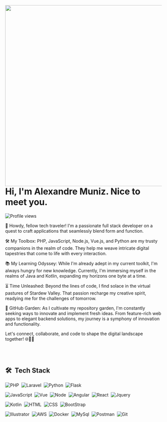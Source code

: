 <img align="right" height="580em" src="https://raw.githubusercontent.com/gist/Xandee-M/c10194ead6ab0c9a233ea347513b39e9/raw/7f20160fa0aeee4d4eb0fd511e566562a4a02f29/githubcard.svg"/>

<h1 align="left">Hi, I'm Alexandre Muniz. Nice to meet you.</h1>

<p align="left"> <img src="https://komarev.com/ghpvc/?username=Xandee-M&color=blue" alt="Profile views" /> </p>

👋 Howdy, fellow tech traveler! I'm a passionate full stack developer on a quest to craft applications that seamlessly blend form and function.

🛠️ My Toolbox: PHP, JavaScript, Node.js, Vue.js, and Python are my trusty companions in the realm of code. They help me weave intricate digital tapestries that come to life with every interaction.

📚 My Learning Odyssey: While I'm already adept in my current toolkit, I'm always hungry for new knowledge. Currently, I'm immersing myself in the realms of Java and Kotlin, expanding my horizons one byte at a time.

⏳ Time Unleashed: Beyond the lines of code, I find solace in the virtual pastures of Stardew Valley. That passion recharge my creative spirit, readying me for the challenges of tomorrow.

🌱 GitHub Garden: As I cultivate my repository garden, I'm constantly seeking ways to innovate and implement fresh ideas. From feature-rich web apps to elegant backend solutions, my journey is a symphony of innovation and functionality.

Let's connect, collaborate, and code to shape the digital landscape together! 🌐👨‍💻

<br><br>
## 🛠 &nbsp;Tech Stack
![PHP](https://img.shields.io/badge/-PHP-05122A?style=flat&logo=PHP)&nbsp;
![Laravel](https://img.shields.io/badge/-Laravel-05122A?style=flat&logo=Laravel)&nbsp;
![Python](https://img.shields.io/badge/-Python-05122A?style=flat&logo=Python)&nbsp;
![Flask](https://img.shields.io/badge/-Flask-05122A?style=flat&logo=Flask)&nbsp;

![JavaScript](https://img.shields.io/badge/-JavaScript-05122A?style=flat&logo=javascript)&nbsp;
![Vue](https://img.shields.io/badge/-Vue-05122A?style=flat&logo=Vue.Js)&nbsp;
![Node](https://img.shields.io/badge/-Node-05122A?style=flat&logo=Node.Js)&nbsp;
![Angular](https://img.shields.io/badge/-Angular-05122A?style=flat&logo=Angular)&nbsp;
![React](https://img.shields.io/badge/-React-05122A?style=flat&logo=React)&nbsp;
![Jquery](https://img.shields.io/badge/-Jquery-05122A?style=flat&logo=Jquery)&nbsp;

![Kotlin](https://img.shields.io/badge/-kotlin-05122A?style=flat&logo=kotlin)&nbsp;
![HTML](https://img.shields.io/badge/-HTML-05122A?style=flat&logo=HTML5)&nbsp;
![CSS](https://img.shields.io/badge/-CSS-05122A?style=flat&logo=CSS3&logoColor=1572B6)&nbsp;
![BootStrap](https://img.shields.io/badge/-BootStrap-05122A?style=flat&logo=BootStrap)&nbsp;

![Illustrator](https://img.shields.io/badge/-Illustrator-05122A?style=flat&logo=adobeillustrator)&nbsp;
![AWS](https://img.shields.io/badge/-AWS-05122A?style=flat&logo=amazonaws)&nbsp;
![Docker](https://img.shields.io/badge/-Docker-05122A?style=flat&logo=Docker)&nbsp;
![MySql](https://img.shields.io/badge/-MySql-05122A?style=flat&logo=MySql)&nbsp;
![Postman](https://img.shields.io/badge/-Postman-05122A?style=flat&logo=Postman)&nbsp;
![Git](https://img.shields.io/badge/-Git-05122A?style=flat&logo=git)&nbsp;

